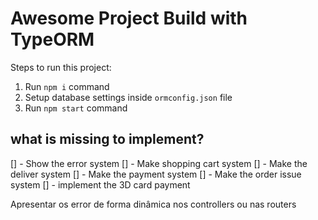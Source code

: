 # Awesome Project Build with TypeORM

Steps to run this project:

1. Run `npm i` command
2. Setup database settings inside `ormconfig.json` file
3. Run `npm start` command

## what is missing to implement?

[] - Show the error system
[] - Make shopping cart system
[] - Make the deliver system
[] - Make the payment system
[] - Make the order issue system
[] - implement the 3D card payment 

Apresentar os error de forma dinâmica nos controllers ou nas routers